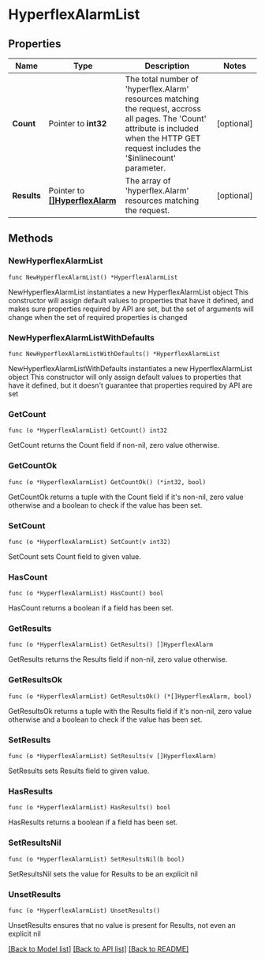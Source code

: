 # HyperflexAlarmList

## Properties

Name | Type | Description | Notes
------------ | ------------- | ------------- | -------------
**Count** | Pointer to **int32** | The total number of &#39;hyperflex.Alarm&#39; resources matching the request, accross all pages. The &#39;Count&#39; attribute is included when the HTTP GET request includes the &#39;$inlinecount&#39; parameter. | [optional] 
**Results** | Pointer to [**[]HyperflexAlarm**](HyperflexAlarm.md) | The array of &#39;hyperflex.Alarm&#39; resources matching the request. | [optional] 

## Methods

### NewHyperflexAlarmList

`func NewHyperflexAlarmList() *HyperflexAlarmList`

NewHyperflexAlarmList instantiates a new HyperflexAlarmList object
This constructor will assign default values to properties that have it defined,
and makes sure properties required by API are set, but the set of arguments
will change when the set of required properties is changed

### NewHyperflexAlarmListWithDefaults

`func NewHyperflexAlarmListWithDefaults() *HyperflexAlarmList`

NewHyperflexAlarmListWithDefaults instantiates a new HyperflexAlarmList object
This constructor will only assign default values to properties that have it defined,
but it doesn't guarantee that properties required by API are set

### GetCount

`func (o *HyperflexAlarmList) GetCount() int32`

GetCount returns the Count field if non-nil, zero value otherwise.

### GetCountOk

`func (o *HyperflexAlarmList) GetCountOk() (*int32, bool)`

GetCountOk returns a tuple with the Count field if it's non-nil, zero value otherwise
and a boolean to check if the value has been set.

### SetCount

`func (o *HyperflexAlarmList) SetCount(v int32)`

SetCount sets Count field to given value.

### HasCount

`func (o *HyperflexAlarmList) HasCount() bool`

HasCount returns a boolean if a field has been set.

### GetResults

`func (o *HyperflexAlarmList) GetResults() []HyperflexAlarm`

GetResults returns the Results field if non-nil, zero value otherwise.

### GetResultsOk

`func (o *HyperflexAlarmList) GetResultsOk() (*[]HyperflexAlarm, bool)`

GetResultsOk returns a tuple with the Results field if it's non-nil, zero value otherwise
and a boolean to check if the value has been set.

### SetResults

`func (o *HyperflexAlarmList) SetResults(v []HyperflexAlarm)`

SetResults sets Results field to given value.

### HasResults

`func (o *HyperflexAlarmList) HasResults() bool`

HasResults returns a boolean if a field has been set.

### SetResultsNil

`func (o *HyperflexAlarmList) SetResultsNil(b bool)`

 SetResultsNil sets the value for Results to be an explicit nil

### UnsetResults
`func (o *HyperflexAlarmList) UnsetResults()`

UnsetResults ensures that no value is present for Results, not even an explicit nil

[[Back to Model list]](../README.md#documentation-for-models) [[Back to API list]](../README.md#documentation-for-api-endpoints) [[Back to README]](../README.md)


